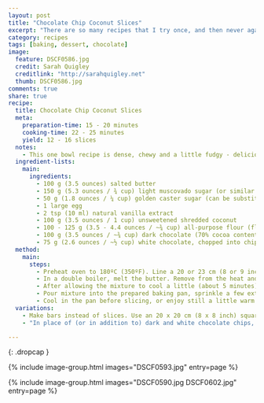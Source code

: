 ```yaml
---
layout: post
title: "Chocolate Chip Coconut Slices"
excerpt: "There are so many recipes that I try once, and then never again. It's not that there's anything wrong with most of them per se - it's just that once was enough to tick that experience box... been there done, done that, ate the canoli."
category: recipes
tags: [baking, dessert, chocolate]
image:
  feature: DSCF0586.jpg
  credit: Sarah Quigley
  creditlink: "http://sarahquigley.net"
  thumb: DSCF0586.jpg
comments: true
share: true
recipe:
  title: Chocolate Chip Coconut Slices
  meta:
    preparation-time: 15 - 20 minutes
    cooking-time: 22 - 25 minutes
    yield: 12 - 16 slices
  notes:
    - This one bowl recipe is dense, chewy and a little fudgy - delicious enough to charm coconut lovers and sceptics alike. If you find these slices a little greasy fresh from the oven, leave them to cool completely (or even to sit overnight) - this will allow oils from the coconut to be reabsorbed.
  ingredient-lists:
    main:
      ingredients:
        - 100 g (3.5 ounces) salted butter
        - 150 g (5.3 ounces / ¾ cup) light muscovado sugar (or similar light sticky brown sugar)
        - 50 g (1.8 ounces / ¼ cup) golden caster sugar (can be substituted with any natural sugar, or if necessary, white sugar)
        - 1 large egg
        - 2 tsp (10 ml) natural vanilla extract
        - 100 g (3.5 ounces / 1 cup) unsweetened shredded coconut
        - 100 - 125 g (3.5 - 4.4 ounces / ~¾ cup) all-purpose flour (flour varies greatly in density, measure by weight if possible) (start with 100g, if batter is not fairly thick add extra 25g)
        - 100 g (3.5 ounces / ~¾ cup) dark chocolate (70% cocoa content), chopped into chips
        - 75 g (2.6 ounces / ~½ cup) white chocolate, chopped into chips
  method:
    main:
      steps:
        - Preheat oven to 180ºC (350ºF). Line a 20 or 23 cm (8 or 9 inch) round pan with parchment paper (or aluminium foil), and butter the parchment.
        - In a double boiler, melt the butter. Remove from the heat and stir in both types of sugar.
        - After allowing the mixture to cool a little (about 5 minutes), stir in egg, flour and coconut. Fold in chocolate chips.
        - Pour mixture into the prepared baking pan, sprinkle a few extra chocolate chips on top if desired and bake for 22 - 25 minutes (until the top has turned a nice golden brown colour and the edges are beginning to darken.
        - Cool in the pan before slicing, or enjoy still a little warm and gooey from the oven.
  variations:
    - Make bars instead of slices. Use an 20 x 20 cm (8 x 8 inch) square pan, instead of a round pan.
    - "In place of (or in addition to) dark and white chocolate chips, try milk chocolate, butterscotch or even yoghurt chips, dried fruit or nuts, or your favourite candy."

---
```


{: .dropcap }

{% include image-group.html images="DSCF0593.jpg" entry=page %}

{% include image-group.html images="DSCF0590.jpg DSCF0602.jpg" entry=page %}

